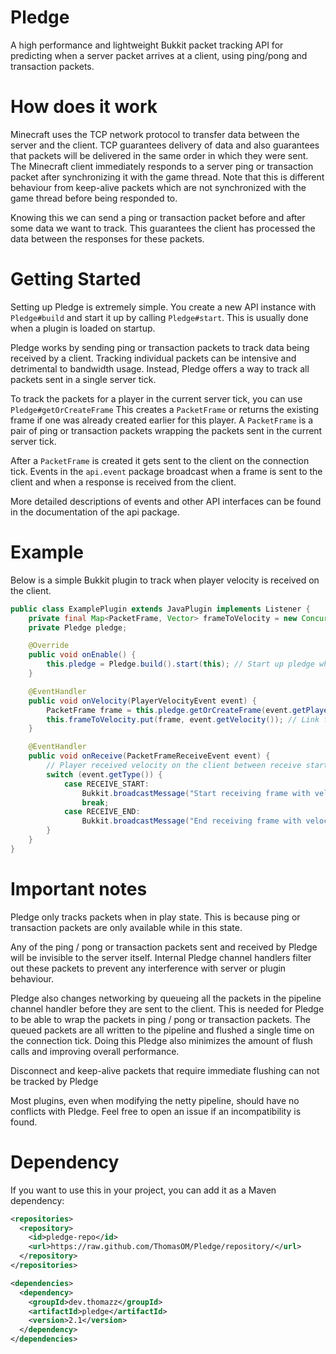 # Pledge
A high performance and lightweight Bukkit packet tracking API for predicting when a server packet arrives at a client,
using ping/pong and transaction packets.


# How does it work
Minecraft uses the TCP network protocol to transfer data between the server and the client.
TCP guarantees delivery of data and also guarantees that packets will be delivered in the same order in which they were sent.
The Minecraft client immediately responds to a server ping or transaction packet after synchronizing it with the game thread.
Note that this is different behaviour from keep-alive packets which are not synchronized with the game thread before being responded to.

Knowing this we can send a ping or transaction packet before and after some data we want to track.
This guarantees the client has processed the data between the responses for these packets.


# Getting Started
Setting up Pledge is extremely simple.
You create a new API instance with ```Pledge#build``` and start it up by calling ```Pledge#start```.
This is usually done when a plugin is loaded on startup.

Pledge works by sending ping or transaction packets to track data being received by a client.
Tracking individual packets can be intensive and detrimental to bandwidth usage.
Instead, Pledge offers a way to track all packets sent in a single server tick.

To track the packets for a player in the current server tick, you can use ```Pledge#getOrCreateFrame```
This creates a ```PacketFrame``` or returns the existing frame if one was already created earlier for this player.
A ```PacketFrame``` is a pair of ping or transaction packets wrapping the packets sent in the current server tick.

After a ```PacketFrame``` is created it gets sent to the client on the connection tick.
Events in the ```api.event``` package broadcast when a frame is sent to the client and when a response is received from the client.

More detailed descriptions of events and other API interfaces can be found in the documentation of the api package.

# Example
Below is a simple Bukkit plugin to track when player velocity is received on the client.

```java
public class ExamplePlugin extends JavaPlugin implements Listener {
    private final Map<PacketFrame, Vector> frameToVelocity = new ConcurrentHashMap<>();
    private Pledge pledge;

    @Override
    public void onEnable() {
        this.pledge = Pledge.build().start(this); // Start up pledge when enabling plugin
    }

    @EventHandler
    public void onVelocity(PlayerVelocityEvent event) {
        PacketFrame frame = this.pledge.getOrCreateFrame(event.getPlayer()); // Track packets for this tick
        this.frameToVelocity.put(frame, event.getVelocity()); // Link frame to the velocity
    }

    @EventHandler
    public void onReceive(PacketFrameReceiveEvent event) {
        // Player received velocity on the client between receive start and end of the frame
        switch (event.getType()) {
            case RECEIVE_START:
                Bukkit.broadcastMessage("Start receiving frame with velocity: " + this.frameToVelocity.get(event.getFrame()));
                break;
            case RECEIVE_END:
                Bukkit.broadcastMessage("End receiving frame with velocity: " + this.frameToVelocity.remove(event.getFrame()));
        }
    }
}
```


# Important notes
Pledge only tracks packets when in play state.
This is because ping or transaction packets are only available while in this state.

Any of the ping / pong or transaction packets sent and received by Pledge will be invisible to the server itself.
Internal Pledge channel handlers filter out these packets to prevent any interference with server or plugin behaviour.

Pledge also changes networking by queueing all the packets in the pipeline channel handler before they are sent to the client.
This is needed for Pledge to be able to wrap the packets in ping / pong or transaction packets.
The queued packets are all written to the pipeline and flushed a single time on the connection tick.
Doing this Pledge also minimizes the amount of flush calls and improving overall performance.

Disconnect and keep-alive packets that require immediate flushing can not be tracked by Pledge

Most plugins, even when modifying the netty pipeline, should have no conflicts with Pledge.
Feel free to open an issue if an incompatibility is found. 


# Dependency
If you want to use this in your project, you can add it as a Maven dependency:

```xml
<repositories>
  <repository>
    <id>pledge-repo</id>
    <url>https://raw.github.com/ThomasOM/Pledge/repository/</url>
  </repository>
</repositories>

<dependencies>
  <dependency>
    <groupId>dev.thomazz</groupId>
    <artifactId>pledge</artifactId>
    <version>2.1</version>
  </dependency>
</dependencies>
```
